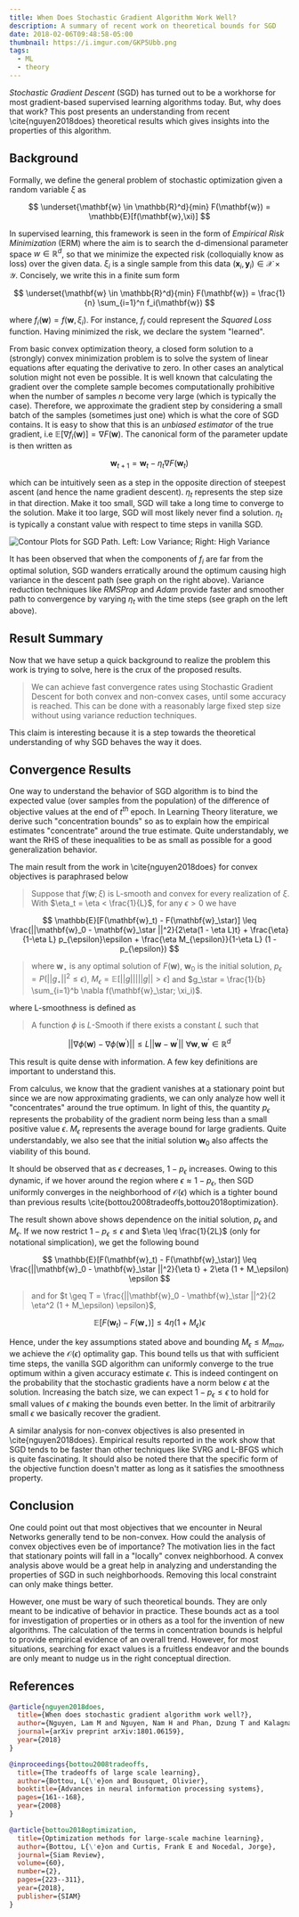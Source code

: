 ```yaml
---
title: When Does Stochastic Gradient Algorithm Work Well?
description: A summary of recent work on theoretical bounds for SGD
date: 2018-02-06T09:48:58-05:00
thumbnail: https://i.imgur.com/GKP5Ubb.png
tags:
  - ML
  - theory
---
```


_Stochastic Gradient Descent_ (SGD) has turned out to be a workhorse for most
gradient-based supervised learning algorithms today. But, why does that work? This post
presents an understanding from recent \cite{nguyen2018does} theoretical results which gives insights
into the properties of this algorithm.

## Background

Formally, we define the general problem of stochastic optimization given a random
variable $\xi$ as

$$
\underset{\mathbf{w} \in \mathbb{R}^d}{min} F(\mathbf{w}) = \mathbb{E}[f(\mathbf{w},\xi)]
$$

In supervised learning, this framework is seen in the form of
_Empirical Risk Minimization_ (ERM) where the aim is to search the d-dimensional
parameter space $w \in \mathbb{R}^d$, so that we minimize the expected risk
(colloquially know as loss) over the given data. $\xi_i$ is a single sample from
this data $(\mathbf{x}_i,\mathbf{y}_i) \in \mathcal{X} \times \mathcal{Y}$.
Concisely, we write this in a finite sum form

$$
\underset{\mathbf{w} \in \mathbb{R}^d}{min} F(\mathbf{w}) = \frac{1}{n} \sum_{i=1}^n f_i(\mathbf{w})
$$

where $f_i(\mathbf{w}) = f(\mathbf{w}, \xi_i)$. For instance, $f_i$ could represent
the _Squared Loss_ function. Having minimized the risk, we declare the system "learned".

From basic convex optimization theory, a closed form solution to a (strongly) convex minimization problem is to solve the
system of linear equations after equating the derivative to zero. In other cases an analytical solution might
not even be possible. It is well known that calculating the gradient over the complete sample becomes computationally
prohibitive when the number of samples $n$ become very large (which is typically the case). Therefore,
we approximate the gradient step by considering a small batch of the samples (sometimes just one) which is what
the core of SGD contains. It is easy to show that this is an _unbiased estimator_ of the true gradient,
i.e $\mathbb{E}[\nabla f_i(\mathbf{w})] = \nabla F(\mathbf{w})$. The canonical form of the parameter update
is then written as

$$
\mathbf{w}_{t+1} = \mathbf{w}_t - \eta_t \nabla F(\mathbf{w}_t)
$$

which can be intuitively seen as a step in the opposite direction of steepest ascent (and hence the name gradient
descent). $\eta_t$ represents the step size in that direction. Make it too small, SGD will take a long
time to converge to the solution. Make it too large, SGD will most likely never find a solution. $\eta_t$
is typically a constant value with respect to time steps in vanilla SGD.

<Image src="//i.imgur.com/GKP5Ubb.png" alt="Contour Plots for SGD Path. Left: Low Variance; Right: High Variance" />

It has been observed that when the components of $f_i$ are far from the optimal solution, SGD wanders
erratically around the optimum causing high variance in the descent path (see graph on the right above).
Variance reduction techniques like _RMSProp_ and _Adam_ provide faster and smoother path to convergence
by varying $\eta_t$ with the time steps (see graph on the left above).

## Result Summary

Now that we have setup a quick background to realize the problem this work is trying to solve,
here is the crux of the proposed results.

> We can achieve fast convergence rates using Stochastic Gradient Descent for both convex and non-convex
> cases, until some accuracy is reached. This can be done with a reasonably large fixed step size without
> using variance reduction techniques.

This claim is interesting because it is a step towards the theoretical understanding of why SGD
behaves the way it does.

## Convergence Results

One way to understand the behavior of SGD algorithm is to bind the expected value (over samples from the
population) of the difference of objective values at the end of $t^{th}$ epoch. In Learning Theory
literature, we derive such "concentration bounds" so as to explain how the empirical estimates "concentrate"
around the true estimate. Quite understandably, we want the RHS of these inequalities to be as small as
possible for a good generalization behavior.

The main result from the work in \cite{nguyen2018does} for convex objectives is paraphrased below

> Suppose that $f(\mathbf{w}; \xi)$ is L-smooth and convex for every realization of $\xi$.
> With $\eta_t = \eta < \frac{1}{L}$, for any $\epsilon > 0$ we have

$$
\mathbb{E}[F(\mathbf{w}_t) - F(\mathbf{w}_\star)] \leq \frac{||\mathbf{w}_0 - \mathbf{w}_\star ||^2}{2\eta(1 - \eta L)t} + \frac{\eta}{1-\eta L} p_{\epsilon}\epsilon + \frac{\eta M_{\epsilon}}{1-\eta L} (1 - p_{\epsilon})
$$

> where $\mathbf{w}_\star$ is any optimal solution of $F(\mathbf{w})$,
> $\mathbf{w}_0$ is the initial solution,
> $p_\epsilon = P(|| g_\star ||^2 \leq \epsilon)$,
> $M_\epsilon = \mathbb{E}[|| g || \big| || g || > \epsilon ]$ and
> $g_\star = \frac{1}{b} \sum_{i=1}^b \nabla f(\mathbf{w}_\star; \xi_i)$.

where L-smoothness is defined as

> A function $\phi$ is $L$-Smooth if there exists a constant $L$ such that

$$
|| \nabla \phi(\mathbf{w}) - \nabla \phi(\mathbf{w}^\prime) || \leq L || \mathbf{w} - \mathbf{w}^\prime || \text{   } \forall \mathbf{w}, \mathbf{w}^\prime \in \mathbb{R}^d
$$

This result is quite dense with information. A few key definitions are important to understand this.

From calculus, we know that the gradient vanishes at a stationary point but since we are now approximating
gradients, we can only analyze how well it "concentrates" around the true optimum. In light of this, the
quantity $p_\epsilon$ represents the probability of the gradient norm being less than a small positive
value $\epsilon$. $M_\epsilon$ represents the average bound for large gradients. Quite understandably, we
also see that the initial solution $\mathbf{w}_0$ also affects the viability of this bound.

It should be observed that as $\epsilon$ decreases, $1 - p_\epsilon$ increases. Owing to this
dynamic, if we hover around the region where $\epsilon \approx 1 - p_\epsilon$, then SGD uniformly converges
in the neighborhood of $\mathcal{O}(\epsilon)$ which is a tighter bound than previous results \cite{bottou2008tradeoffs,bottou2018optimization}.

The result shown above shows dependence on the initial solution, $p_\epsilon$ and $M_\epsilon$.
If we now restrict $1 - p_\epsilon \leq \epsilon$ and $\eta \leq \frac{1}{2L}$
(only for notational simplication), we get the following bound

>

$$
\mathbb{E}[F(\mathbf{w}_t) - F(\mathbf{w}_\star)] \leq \frac{||\mathbf{w}_0 - \mathbf{w}_\star ||^2}{\eta t} + 2\eta (1 + M_\epsilon) \epsilon
$$

> and for $t \geq T = \frac{||\mathbf{w}_0 - \mathbf{w}_\star ||^2}{2 \eta^2 (1 + M_\epsilon) \epsilon}$,

$$
\mathbb{E}[F(\mathbf{w}_t) - F(\mathbf{w}_\star)] \leq 4 \eta (1 + M_\epsilon) \epsilon
$$

Hence, under the key assumptions stated above and bounding $M_\epsilon \leq M_{max}$, we achieve the
$\mathcal{O}(\epsilon)$ optimality gap. This bound tells us that with sufficient time steps, the vanilla
SGD algorithm can uniformly converge to the true optimum within a given accuracy estimate $\epsilon$. This
is indeed contingent on the probability that the stochastic gradients have a norm below $\epsilon$ at the
solution. Increasing the batch size, we can expect $1 - p_\epsilon \leq \epsilon$
to hold for small values of $\epsilon$ making the bounds even better. In the limit of arbitrarily small
$\epsilon$ we basically recover the gradient.

A similar analysis for non-convex objectives is also presented in \cite{nguyen2018does}. Empirical results reported in the
work show that SGD tends to be faster than other techniques like SVRG and L-BFGS which is quite
fascinating. It should also be noted there that the specific form of the objective function doesn't matter
as long as it satisfies the smoothness property.

## Conclusion

One could point out that most objectives that we encounter in Neural Networks generally tend to be non-convex.
How could the analysis of convex objectives even be of importance? The motivation lies in the fact that stationary
points will fall in a "locally" convex neighborhood. A convex analysis above would be a great help in analyzing and
understanding the properties of SGD in such neighborhoods. Removing this local constraint can only make things better.

However, one must be wary of such theoretical bounds. They are only meant to be indicative of behavior in practice.
These bounds act as a tool for investigation of properties or in others as a tool for the invention of
new algorithms. The calculation of the terms in concentration bounds is helpful to provide empirical evidence of
an overall trend. However, for most situations, searching for exact values is a fruitless endeavor and the bounds
are only meant to nudge us in the right conceptual direction.

## References

```bib
@article{nguyen2018does,
  title={When does stochastic gradient algorithm work well?},
  author={Nguyen, Lam M and Nguyen, Nam H and Phan, Dzung T and Kalagnanam, Jayant R and Scheinberg, Katya},
  journal={arXiv preprint arXiv:1801.06159},
  year={2018}
}

@inproceedings{bottou2008tradeoffs,
  title={The tradeoffs of large scale learning},
  author={Bottou, L{\'e}on and Bousquet, Olivier},
  booktitle={Advances in neural information processing systems},
  pages={161--168},
  year={2008}
}

@article{bottou2018optimization,
  title={Optimization methods for large-scale machine learning},
  author={Bottou, L{\'e}on and Curtis, Frank E and Nocedal, Jorge},
  journal={Siam Review},
  volume={60},
  number={2},
  pages={223--311},
  year={2018},
  publisher={SIAM}
}
```
